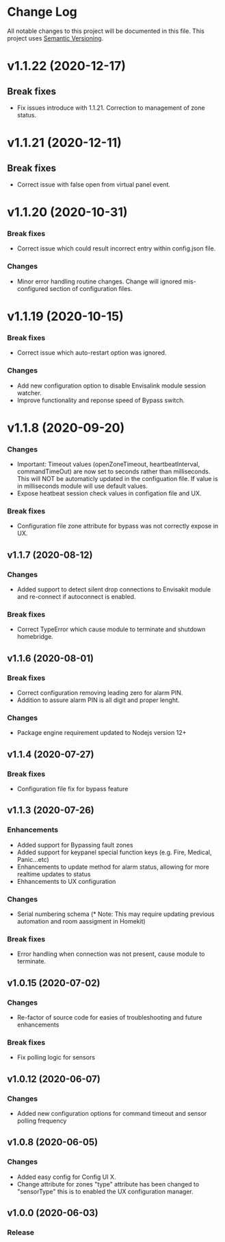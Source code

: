 # Change Log

All notable changes to this project will be documented in this file. This project uses [Semantic Versioning](https://semver.org/).
# v1.1.22 (2020-12-17)
## Break fixes
* Fix issues introduce with 1.1.21. Correction to management of zone status.

# v1.1.21 (2020-12-11)
## Break fixes
* Correct issue with false open from virtual panel event.

# v1.1.20 (2020-10-31)
### Break fixes
* Correct issue which could result incorrect entry within config.json file.
  
### Changes
* Minor error handling routine changes. Change will ignored mis-configured section of configuration files.

# v1.1.19 (2020-10-15)
### Break fixes
* Correct issue which auto-restart option was ignored.

### Changes
* Add new configuration option to disable Envisalink module session watcher.
* Improve functionality and reponse speed of Bypass switch.

# v1.1.8 (2020-09-20)
### Changes
* Important: Timeout values (openZoneTimeout, heartbeatInterval, commandTimeOut) are now set to seconds rather than milliseconds. This will NOT be automaticly updated in the configuation file. If value is in milliseconds module will use default values.
* Expose heatbeat session check values in configation file and UX. 
  
### Break fixes
* Configuration file zone attribute for bypass was not correctly expose in UX. 
  
## v1.1.7 (2020-08-12)
### Changes
* Added support to detect silent drop connections to Envisakit module and re-connect if autoconnect is enabled.

### Break fixes
* Correct TypeError which cause module to terminate and shutdown homebridge.

## v1.1.6 (2020-08-01)
### Break fixes
* Correct configuration removing leading zero for alarm PIN. 
* Addition to assure alarm PIN is all digit and proper lenght.

### Changes
* Package engine requirement updated to Nodejs version 12+
  
## v1.1.4 (2020-07-27)
### Break fixes
* Configuration file fix for bypass feature 

## v1.1.3 (2020-07-26)
### Enhancements
* Added support for Bypassing fault zones
* Added support for keypanel special function keys (e.g. Fire, Medical, Panic...etc)
* Enhancements to update method for alarm status, allowing for more realtime updates to status
* Ehhancements to UX configuration

### Changes
* Serial numbering schema  (* Note: This may require updating previous automation and room aassigment in Homekit)
  
### Break fixes
* Error handling when connection was not present, cause module to terminate. 
  
## v1.0.15 (2020-07-02)
### Changes
* Re-factor of source code for easies of troubleshooting and future enhancements
  
### Break fixes
* Fix polling logic for sensors
  

## v1.0.12 (2020-06-07)
### Changes
* Added new configuration options for command timeout and sensor polling frequency


## v1.0.8 (2020-06-05)
### Changes
* Added easy config for Config UI X.
* Change attribute for zones "type" attribute has been changed to "sensorType" this is to enabled the UX configuration manager.


## v1.0.0 (2020-06-03)
### Release
